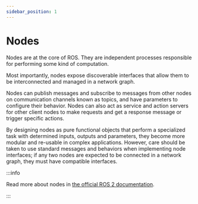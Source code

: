 ```yaml
---
sidebar_position: 1
---
```


# Nodes

Nodes are at the core of ROS. They are independent processes responsible for performing some kind of computation.

Most importantly, nodes expose discoverable interfaces that allow them to be interconnected and managed in a network
graph.

Nodes can publish messages and subscribe to messages from other nodes on communication channels known as topics, and
have parameters to configure their behavior. Nodes can also act as service and action servers for other client nodes to
make requests and get a response message or trigger specific actions.

By designing nodes as pure functional objects that perform a specialized task with determined inputs, outputs and
parameters, they become more modular and re-usable in complex applications. However, care should be taken to use
standard messages and behaviors when implementing node interfaces; if any two nodes are expected to be connected in a
network graph, they must have compatible interfaces.

:::info

Read more about nodes
in [the official ROS 2 documentation](http://docs.ros.org/en/iron/Concepts/Basic/About-Nodes.html).

:::